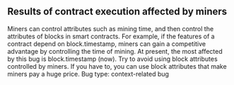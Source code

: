 ## Results of contract execution affected by miners
Miners can control attributes such as mining time, and then control the attributes of blocks in smart contracts. For example, if the features of a contract depend on block.timestamp, miners can gain a competitive advantage by controlling the time of mining. At present, the most affected by this bug is block.timestamp (now). Try to avoid using block attributes controlled by miners. If you have to, you can use block attributes that make miners pay a huge price.
Bug type: context-related bug